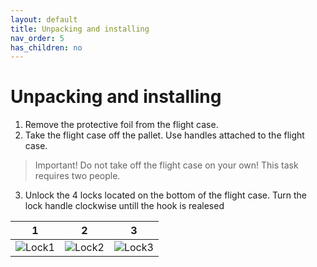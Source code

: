 ```yaml
---
layout: default
title: Unpacking and installing
nav_order: 5
has_children: no
---
```

<h1> Unpacking and installing </h1>

1. Remove the protective foil from the flight case.
2. Take the flight case off the pallet. Use handles attached to the flight case.

> Important! Do not take off the flight case on your own! This task requires two people.

3. Unlock the 4 locks located on the bottom of the flight case. Turn the lock handle clockwise untill the hook is realesed 


| 1  | 2  | 3 |
|:-:|:-:|:-:|
| ![Lock1](/lock1.png)  | ![Lock2](/lock2.png)  | ![Lock3](/lock3.png) |






